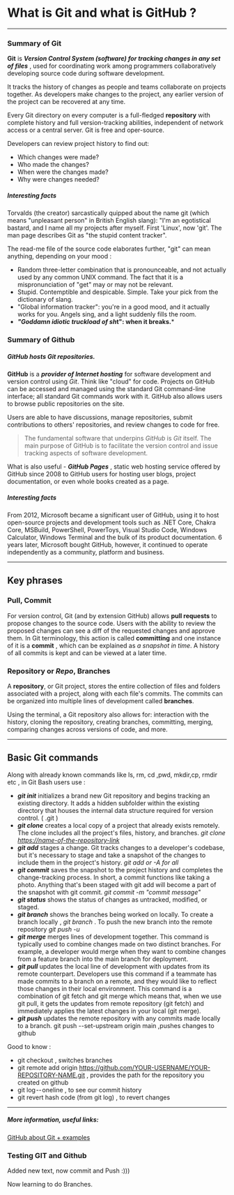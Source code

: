 # What is Git and what is GitHub ? 

***

### Summary of Git

**Git** is ***Version Control System (software) for tracking changes in any set of files*** , used for coordinating work among programmers collaboratively developing source code during software development.

It tracks the history of changes as people and teams collaborate on projects together. As developers make changes to the project, any earlier version of the project can be recovered at any time.

Every Git directory on every computer is a full-fledged **repository** with complete history and full version-tracking abilities, independent of network access or a central server. Git is free and oper-source.

Developers can review project history to find out:

* Which changes were made?
* Who made the changes?
* When were the changes made?
* Why were changes needed?


##### Interesting facts

Torvalds (the creator) sarcastically quipped about the name git (which means "unpleasant person" in British English slang): "I'm an egotistical bastard, and I name all my projects after myself. First 'Linux', now 'git'. The man page describes Git as "the stupid content tracker". 

The read-me file of the source code elaborates further, "git" can mean anything, depending on your mood :

* Random three-letter combination that is pronounceable, and not actually used by any common UNIX command. The fact that it is a mispronunciation of "get" may or may not be relevant.
* Stupid. Contemptible and despicable. Simple. Take your pick from the dictionary of slang.
* "Global information tracker": you're in a good mood, and it actually works for you. Angels sing, and a light suddenly fills the room.
* ***"Goddamn idiotic truckload of sh*t": when it breaks.***

### Summary of Github

##### GitHub hosts Git repositories.

**GitHub** is a ***provider of Internet hosting*** for software development and version control using *Git*. Think like "cloud" for code. Projects on GitHub can be accessed and managed using the standard Git command-line interface; all standard Git commands work with it. GitHub also allows users to browse public repositories on the site.

Users are able to have discussions, manage repositories, submit contributions to others' repositories, and review changes to code for free. 

> The fundamental software that underpins *GitHub* is *Git* itself. The main purpose of GitHub is to facilitate the version control and issue tracking aspects of software development.

What is also useful - ***GitHub Pages*** , static web hosting service offered by GitHub since 2008 to GitHub users for hosting user blogs, project documentation, or even whole books created as a page.

##### Interesting facts

From 2012, Microsoft became a significant user of GitHub, using it to host open-source projects and development tools such as .NET Core, Chakra Core, MSBuild, PowerShell, PowerToys, Visual Studio Code, Windows Calculator, Windows Terminal and the bulk of its product documentation. 6 years later, Microsoft bought GitHub, however, it continued to operate independently as a community, platform and business.

***
## Key phrases

### Pull, Commit

For version control, Git (and by extension GitHub) allows **pull requests** to propose changes to the source code. Users with the ability to review the proposed changes can see a diff of the requested changes and approve them. In Git terminology, this action is called **committing** and one instance of it is a **commit** , which can be explained as *a snapshot in time*. A history of all commits is kept and can be viewed at a later time.

### Repository or *Repo*, Branches

A **repository**, or Git project, stores the entire collection of files and folders associated with a project, along with each file's commits. The commits can be organized into multiple lines of development called **branches**.

Using the terminal, a Git repository also allows for: interaction with the history, cloning the repository, creating branches, committing, merging, comparing changes across versions of code, and more.

***

## Basic Git commands

Along with already known commands like ls, rm, cd ,pwd, mkdir,cp, rmdir etc , in Git Bash users use :

* ***git init***  initializes a brand new Git repository and begins tracking an existing directory. It adds a hidden subfolder within the existing directory that houses the internal data structure required for version control. ( .git )
* ***git clone*** creates a local copy of a project that already exists remotely. The clone includes all the project's files, history, and branches. 
        *git clone <https://name-of-the-repository-link>*
* ***git add*** stages a change. Git tracks changes to a developer's codebase, but it's necessary to stage and take a snapshot of the changes to include them in the project's history. 
        *git add <file> or -A for all*
* ***git commit*** saves the snapshot to the project history and completes the change-tracking process. In short, a commit functions like taking a photo. Anything that's been staged with git add will become a part of the snapshot with git commit. 
       *git commit -m "commit message"*
* ***git status*** shows the status of changes as untracked, modified, or staged.
* ***git branch*** shows the branches being worked on locally.  To create a branch locally , *git branch <branch-name>*. To push the new branch into the remote repository 
        *git push -u <remote> <branch-name>*
* ***git merge*** merges lines of development together. This command is typically used to combine changes made on two distinct branches. For example, a developer would merge when they want to combine changes from a feature branch into the main branch for deployment.
* ***git pull*** updates the local line of development with updates from its remote counterpart. Developers use this command if a teammate has made commits to a branch on a remote, and they would like to reflect those changes in their local environment. This command is a combination of git fetch and git merge which means that, when we use git pull, it gets the updates from remote repository (git fetch) and immediately applies the latest changes in your local (git merge).
* ***git push*** updates the remote repository with any commits made locally to a branch. git push --set-upstream origin main ,pushes changes to github

Good to know : 

 * git checkout , switches branches 
 * git remote add origin https://github.com/YOUR-USERNAME/YOUR-REPOSITORY-NAME.git , provides the path for the repository you created on github
* git log -- oneline , to see our commit history
* git revert hash code (from git log) , to revert changes





***

##### More information, useful links: 

[GitHub about Git + examples](https://docs.github.com/en/get-started/using-git/about-git)


### Testing GIT and Github

Added new text, now commit and Push :)))



Now learning to do Branches.